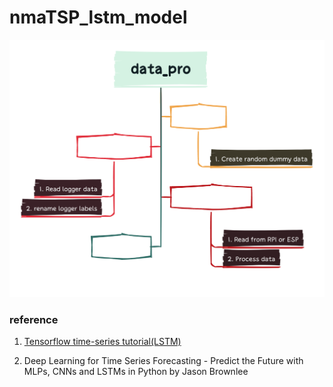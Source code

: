# nmaTSP_lstm_model

![](Docs/data_pro.png)


### reference

1. [Tensorflow time-series tutorial(LSTM)](https://www.tensorflow.org/tutorials/structured_data/time_series)

2. Deep Learning for Time Series Forecasting - Predict the Future with MLPs, CNNs and LSTMs in Python by Jason Brownlee
